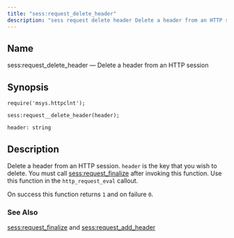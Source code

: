 ```yaml
---
title: "sess:request_delete_header"
description: "sess request delete header Delete a header from an HTTP session sess request delete header header Delete a header from an HTTP session header is the key that you wish to delete You must call sess request finalize after invoking this function Use this function in the http request eval..."
---
```


<a name="lua.ref.sess_request_delete_header"></a> 
## Name

sess:request_delete_header — Delete a header from an HTTP session

<a name="idp23722480"></a> 
## Synopsis

`require('msys.httpclnt');`

`sess:request__delete_header(header);`

`header: string`<a name="idp23725872"></a> 
## Description

Delete a header from an HTTP session. `header` is the key that you wish to delete. You must call [sess:request_finalize](/momentum/3/3-reference/3-reference-lua-ref-sess-request-finalize) after invoking this function. Use this function in the `http_request_eval` callout.

On success this function returns `1` and on failure `0`.

<a name="idp23730224"></a> 
### See Also

[sess:request_finalize](/momentum/3/3-reference/3-reference-lua-ref-sess-request-finalize) and [sess:request_add_header](/momentum/3/3-reference/3-reference-lua-ref-sess-request-add-header)